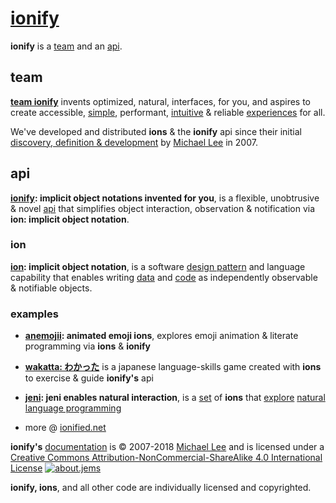 # [ionify](http://ionify.net)

**ionify** is a [team](#team) and an [api](#api).

## team

[**team ionify**](https://github.com/orgs/ionify/people)
invents optimized, natural, interfaces, for you, and aspires to create accessible,
[simple](https://cdn.rawgit.com/ionified/anemojii-ions.iskitz.net/public/),
performant,
[intuitive](https://github.com/ionified/jeni-ions.iskitz.net/blob/public/jeni.play.js)
& reliable
[experiences](http://ionified.net)
for all.

We've developed and distributed **ions** & the **ionify** api since their initial
[discovery, definition & development](story.md)
by [Michael Lee](https://github.com/iskitz) in 2007.


## api

**[ionify](https://github.com/ionify/ionify): implicit object notations invented for you**, is a flexible, unobtrusive & novel
[api](https://en.wikipedia.org/wiki/Application_programming_interface)
that simplifies object interaction, observation & notification via **ion: implicit object notation**.


### ion

**[ion](ions/ion.md): implicit object notation**, is a software
[design pattern](https://en.wikipedia.org/wiki/Software_design_pattern)
and language capability that enables writing
[data](https://en.wikipedia.org/wiki/Data_(computing))
and
[code](https://en.wikipedia.org/wiki/Source_code)
as independently observable & notifiable objects.


### examples

+ **[anemojii](https://cdn.rawgit.com/ionified/anemojii-ions.iskitz.net/public/): animated emoji ions**,
  explores emoji animation & literate programming via **ions** & **ionify**


+ **[wakatta: わかった](https://cdn.rawgit.com/ionified/wakatta-ions.iskitz.net/public/)**
  is a japanese language-skills game created with **ions** to
  exercise & guide **ionify's** api


+ **[jeni](https://github.com/ionified/jeni-ions.iskitz.net/blob/public/jeni.play.js): jeni enables natural interaction**,
  is a [set](https://github.com/ionified/jeni-ions.iskitz.net)
  of **ions** that
  [explore](https://cdn.rawgit.com/ionified/jeni-ions.iskitz.net/public/)
  [natural language programming](https://en.wikipedia.org/wiki/Natural_language_programming)

+ more @ [ionified.net](http://ionified.net/)


**ionify's** [documentation](https://github.com/ionify/about) is &copy; 2007-2018 [Michael Lee](https://github.com/iskitz/) and is licensed under a
[Creative Commons Attribution-NonCommercial-ShareAlike 4.0 International License](http://creativecommons.org/licenses/by-nc-sa/4.0/) [![about.jems](https://i.creativecommons.org/l/by-nc-sa/4.0/80x15.png "Creative Commons License")](http://creativecommons.org/licenses/by-nc-sa/4.0/)

**ionify, ions**, and all other code are individually licensed and copyrighted.
